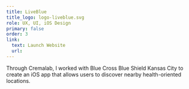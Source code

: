 ```yaml
---
title: LiveBlue
title_logo: logo-liveblue.svg
role: UX, UI, iOS Design
primary: false
order: 3
link:
  text: Launch Website
  url:
---
```


Through Cremalab, I worked with Blue Cross Blue Shield Kansas City to create an iOS app that allows users to discover nearby health-oriented locations.